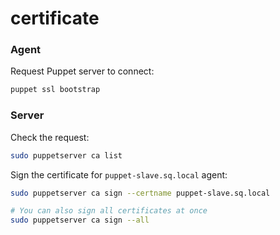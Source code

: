 # certificate

### Agent

Request Puppet server to connect:
```bash
puppet ssl bootstrap
```

### Server

Check the request:
```bash
sudo puppetserver ca list
```

Sign the certificate for `puppet-slave.sq.local` agent:
```bash
sudo puppetserver ca sign --certname puppet-slave.sq.local

# You can also sign all certificates at once
sudo puppetserver ca sign --all
```

